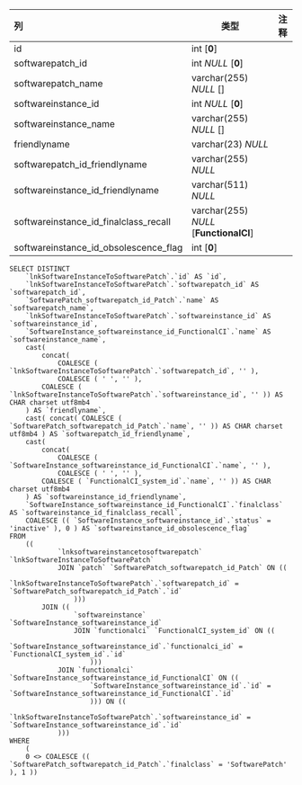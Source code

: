 | 列                                    | 类型                                   | 注释 |
| :------------------------------------ | -------------------------------------- | ---- |
| id                                    | int [**0**]                            |      |
| softwarepatch_id                      | int *NULL* [**0**]                     |      |
| softwarepatch_name                    | varchar(255) *NULL* []                 |      |
| softwareinstance_id                   | int *NULL* [**0**]                     |      |
| softwareinstance_name                 | varchar(255) *NULL* []                 |      |
| friendlyname                          | varchar(23) *NULL*                     |      |
| softwarepatch_id_friendlyname         | varchar(255) *NULL*                    |      |
| softwareinstance_id_friendlyname      | varchar(511) *NULL*                    |      |
| softwareinstance_id_finalclass_recall | varchar(255) *NULL* [**FunctionalCI**] |      |
| softwareinstance_id_obsolescence_flag | int [**0**]                            |      |

```
SELECT DISTINCT
	`lnkSoftwareInstanceToSoftwarePatch`.`id` AS `id`,
	`lnkSoftwareInstanceToSoftwarePatch`.`softwarepatch_id` AS `softwarepatch_id`,
	`SoftwarePatch_softwarepatch_id_Patch`.`name` AS `softwarepatch_name`,
	`lnkSoftwareInstanceToSoftwarePatch`.`softwareinstance_id` AS `softwareinstance_id`,
	`SoftwareInstance_softwareinstance_id_FunctionalCI`.`name` AS `softwareinstance_name`,
	cast(
		concat(
			COALESCE ( `lnkSoftwareInstanceToSoftwarePatch`.`softwarepatch_id`, '' ),
			COALESCE ( ' ', '' ),
		COALESCE ( `lnkSoftwareInstanceToSoftwarePatch`.`softwareinstance_id`, '' )) AS CHAR charset utf8mb4 
	) AS `friendlyname`,
	cast( concat( COALESCE ( `SoftwarePatch_softwarepatch_id_Patch`.`name`, '' )) AS CHAR charset utf8mb4 ) AS `softwarepatch_id_friendlyname`,
	cast(
		concat(
			COALESCE ( `SoftwareInstance_softwareinstance_id_FunctionalCI`.`name`, '' ),
			COALESCE ( ' ', '' ),
		COALESCE ( `FunctionalCI_system_id`.`name`, '' )) AS CHAR charset utf8mb4 
	) AS `softwareinstance_id_friendlyname`,
	`SoftwareInstance_softwareinstance_id_FunctionalCI`.`finalclass` AS `softwareinstance_id_finalclass_recall`,
	COALESCE (( `SoftwareInstance_softwareinstance_id`.`status` = 'inactive' ), 0 ) AS `softwareinstance_id_obsolescence_flag` 
FROM
	((
			`lnksoftwareinstancetosoftwarepatch` `lnkSoftwareInstanceToSoftwarePatch`
			JOIN `patch` `SoftwarePatch_softwarepatch_id_Patch` ON ((
					`lnkSoftwareInstanceToSoftwarePatch`.`softwarepatch_id` = `SoftwarePatch_softwarepatch_id_Patch`.`id` 
				)))
		JOIN ((
				`softwareinstance` `SoftwareInstance_softwareinstance_id`
				JOIN `functionalci` `FunctionalCI_system_id` ON ((
						`SoftwareInstance_softwareinstance_id`.`functionalci_id` = `FunctionalCI_system_id`.`id` 
					)))
			JOIN `functionalci` `SoftwareInstance_softwareinstance_id_FunctionalCI` ON ((
					`SoftwareInstance_softwareinstance_id`.`id` = `SoftwareInstance_softwareinstance_id_FunctionalCI`.`id` 
					))) ON ((
				`lnkSoftwareInstanceToSoftwarePatch`.`softwareinstance_id` = `SoftwareInstance_softwareinstance_id`.`id` 
			))) 
WHERE
	(
	0 <> COALESCE (( `SoftwarePatch_softwarepatch_id_Patch`.`finalclass` = 'SoftwarePatch' ), 1 ))
```

